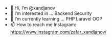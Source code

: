 - 👋 Hi, I’m @xandjanov
- 👀 I’m interested in ... Backend Security
- 🌱 I’m currently learning ... PHP Laravel OOP
- 📫 How to reach me Instagram: https://www.instagram.com/zafar_xandjanov/

<!---
zafarxandjanov03/zafarxandjanov03 is a ✨ special ✨ repository because its `README.md` (this file) appears on your GitHub profile.
You can click the Preview link to take a look at your changes.
--->
